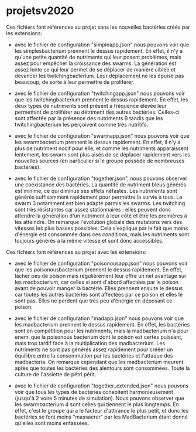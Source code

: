 # projetsv2020

Ces fichiers font références au projet sans les nouvelles bactéries
créés par les extensions:

 - avec le fichier de configuration "simpleapp.json" nous pouvons voir 
que les simplesbacterium prennent le dessus rapidement. En effet, il n'y
a qu'une petite quantité de nutriments qui leur posent problèmes, mais 
assez pour empêcher la croissance des swarms. La génération est 
assez lente ce qui leur permet de se déplacer de manière ciblée et 
devancer les twitchingbacterium. Leur déplacement ne les épuise pas 
beaucoup, de sorte à leur permettre de proliférer.

 - avec le fichier de configuration "twitchingapp.json" nous pouvons 
voir que les twitchingbacterium prennent le dessus rapidement. En effet,
les deux types de nutriments sont présent à fréquence élevée leur 
permettant de proliférer au détriment des autres bactéries. Celles-ci 
sont affectée par la présence des nutriments B tandis que les 
twitchingbacterium les perçoivent comme très nutritifs.

 - avec le fichier de configuration "swarmapp.json" nous pouvons voir que 
les swarmbacterium prennent le dessus rapidement. En effet, il n'y a 
plus de nutriment nocif pour elle, et comme les nutriments apparaissent
lentement, les swarm sont plus aisés de se déplacer rapidement vers les
nouvelles sources (en particulier si le groupe possède de nombreuses
bactéries).

 - avec le fichier de configuration "together.json", nous pouvons 
observer une coexistance des bactéries. La quantité de nutriment bleus
générés est minime, ce qui diminue ses effets néfastes. Les nutriments 
sont générés suffisamment rapidement pour permettre la survie à tous. 
Le swarm 3 notamment est bien adapté parmis les swarms. Les twitching 
sont très résistantes car assez stationnaires : elles peuvent donc
attendre la génération d'un nutriment à leur côté et être les premières
à les atteindre. On remarque l'évolution globale des mutations vers des 
vitesses les plus basses possibles. Cela s'explique par le fait que 
moins d'énergie est consommée dans ces conditions, mais les nutriments 
sont toujours générés à la même vitesse et sont donc accessibles.

Ces fichiers font références au projet avec les extensions:

 - avec le fichier de configuration "poisonousapp.json" nous pouvons 
voir que les poisonousbacterium prennent le dessus rapidement. En effet,
lâcher peu de poison mais régulièrement leur offre un net avantage sur 
les madbacterium, car celles si sont d'abord affectées par le poison
avant de pouvoir manger la bactérie. Elles prennent ensuite le dessus 
car toutes les autres bactéries sont affectées par ce poison et elles
le sont pas. Elles ne perdent que très peu d'énergie en déposant ce 
poison.

 - avec le fichier de configuration "madapp.json" nous pouvons voir que 
les madbacterium prennent le dessus rapidement. En effet, les bactéries 
sont en compétition pour les nutriments, mais la madbacterium n'a pour 
enemi que la poisonous bacterium dont le poison est certes puissant, 
mais trop tardif face à la multiplication des madbacterium. Les 
nutriments ne sont pas générés assez rapidement pour crééer un équilibre 
entre la consommation par les bactéries et l'attaque des madbacteria. 
On remarque cependant que les madbacterium meurent après que toutes les 
bactéries des alentours sont consommées. Toute la culture de l'assiette 
de pétri périt.

 - avec le fichier de configuration "together_extended.json" nous 
pouvons voir que tous les types de bactéries cohabitent harmonieusement 
(jusqu'à 2 voire 5 minutes de simulation). Nous pouvons observer que les
swarmbacterium 4 sont celles qui tiennent le plus longtemps. En effet,
c'est le groupe qui a le facteur d'attirance le plus petit, et donc les
bactéries se font moins "massacrer" par les MadBacterium étant donné
qu'elles sont moins entassées.
